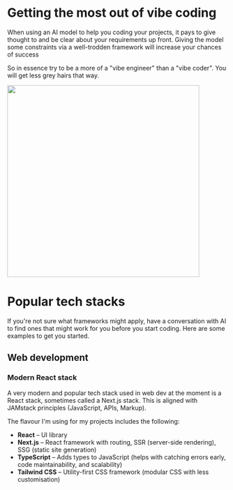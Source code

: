 # Getting the most out of vibe coding
When using an AI model to help you coding your projects, it pays to give thought to and be clear about your requirements up front. Giving the model some constraints via a well-trodden framework will increase your chances of success

So in essence try to be a more of a "vibe engineer" than a "vibe coder". You will get less grey hairs that way.

<img src="https://github.com/cgbarlow/pipeline/blob/main/vibe-engineering.png?raw=true" width="440"/>

# Popular tech stacks
If you're not sure what frameworks might apply, have a conversation with AI to find ones that might work for you before you start coding. Here are some examples to get you started.

## Web development
### Modern React stack
A very modern and popular tech stack used in web dev at the moment is a React stack, sometimes called a Next.js stack. This is aligned with JAMstack principles (JavaScript, APIs, Markup).

The flavour I'm using for my projects includes the following:

- **React** – UI library
- **Next.js** – React framework with routing, SSR (server-side rendering), SSG (static site generation)
- **TypeScript** – Adds types to JavaScript (helps with catching errors early, code maintainability, and scalability)
- **Tailwind CSS** – Utility-first CSS framework (modular CSS with less customisation)
